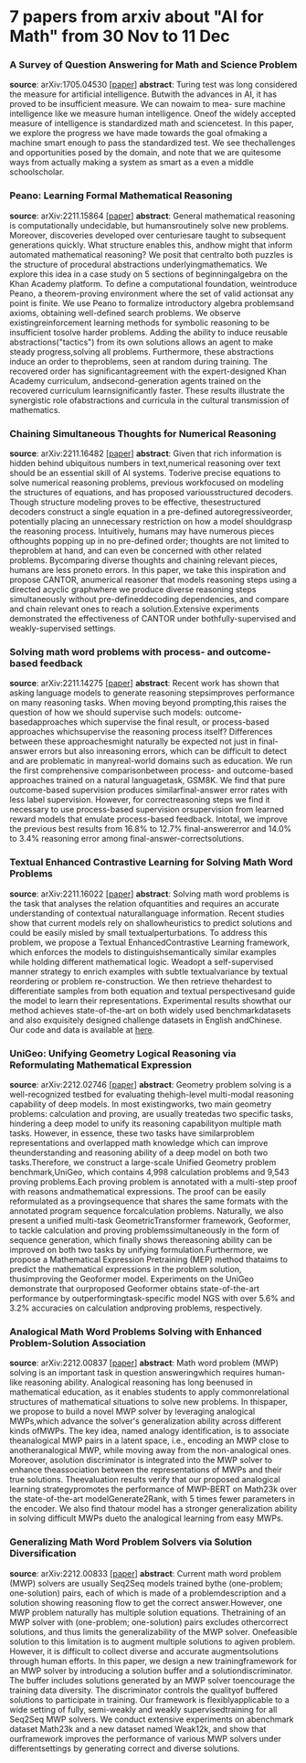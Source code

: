 # 7 papers from arxiv about "AI for Math" from 30 Nov to 11 Dec

### A Survey of Question Answering for Math and Science Problem
**source**: arXiv:1705.04530 [[paper](https://arxiv.org/abs/1705.04530)]
**abstract**: Turing test was long considered the measure for artificial intelligence. Butwith the advances in AI, it has proved to be insufficient measure. We can nowaim to mea- sure machine intelligence like we measure human intelligence. Oneof the widely accepted measure of intelligence is standardized math and sciencetest. In this paper, we explore the progress we have made towards the goal ofmaking a machine smart enough to pass the standardized test. We see thechallenges and opportunities posed by the domain, and note that we are quitesome ways from actually making a system as smart as a even a middle schoolscholar.

### Peano: Learning Formal Mathematical Reasoning
**source**: arXiv:2211.15864 [[paper](https://arxiv.org/abs/2211.15864)]
**abstract**: General mathematical reasoning is computationally undecidable, but humansroutinely solve new problems. Moreover, discoveries developed over centuriesare taught to subsequent generations quickly. What structure enables this, andhow might that inform automated mathematical reasoning? We posit that centralto both puzzles is the structure of procedural abstractions underlyingmathematics. We explore this idea in a case study on 5 sections of beginningalgebra on the Khan Academy platform. To define a computational foundation, weintroduce Peano, a theorem-proving environment where the set of valid actionsat any point is finite. We use Peano to formalize introductory algebra problemsand axioms, obtaining well-defined search problems. We observe existingreinforcement learning methods for symbolic reasoning to be insufficient tosolve harder problems. Adding the ability to induce reusable abstractions("tactics") from its own solutions allows an agent to make steady progress,solving all problems. Furthermore, these abstractions induce an order to theproblems, seen at random during training. The recovered order has significantagreement with the expert-designed Khan Academy curriculum, andsecond-generation agents trained on the recovered curriculum learnsignificantly faster. These results illustrate the synergistic role ofabstractions and curricula in the cultural transmission of mathematics.

### Chaining Simultaneous Thoughts for Numerical Reasoning
**source**: arXiv:2211.16482 [[paper](https://arxiv.org/abs/2211.16482)]
**abstract**: Given that rich information is hidden behind ubiquitous numbers in text,numerical reasoning over text should be an essential skill of AI systems. Toderive precise equations to solve numerical reasoning problems, previous workfocused on modeling the structures of equations, and has proposed variousstructured decoders. Though structure modeling proves to be effective, thesestructured decoders construct a single equation in a pre-defined autoregressiveorder, potentially placing an unnecessary restriction on how a model shouldgrasp the reasoning process. Intuitively, humans may have numerous pieces ofthoughts popping up in no pre-defined order; thoughts are not limited to theproblem at hand, and can even be concerned with other related problems. Bycomparing diverse thoughts and chaining relevant pieces, humans are less proneto errors. In this paper, we take this inspiration and propose CANTOR, anumerical reasoner that models reasoning steps using a directed acyclic graphwhere we produce diverse reasoning steps simultaneously without pre-defineddecoding dependencies, and compare and chain relevant ones to reach a solution.Extensive experiments demonstrated the effectiveness of CANTOR under bothfully-supervised and weakly-supervised settings.

### Solving math word problems with process- and outcome-based feedback
**source**: arXiv:2211.14275 [[paper](https://arxiv.org/abs/2211.14275)]
**abstract**: Recent work has shown that asking language models to generate reasoning stepsimproves performance on many reasoning tasks. When moving beyond prompting,this raises the question of how we should supervise such models: outcome-basedapproaches which supervise the final result, or process-based approaches whichsupervise the reasoning process itself? Differences between these approachesmight naturally be expected not just in final-answer errors but also inreasoning errors, which can be difficult to detect and are problematic in manyreal-world domains such as education. We run the first comprehensive comparisonbetween process- and outcome-based approaches trained on a natural languagetask, GSM8K. We find that pure outcome-based supervision produces similarfinal-answer error rates with less label supervision. However, for correctreasoning steps we find it necessary to use process-based supervision orsupervision from learned reward models that emulate process-based feedback. Intotal, we improve the previous best results from 16.8% to 12.7% final-answererror and 14.0% to 3.4% reasoning error among final-answer-correctsolutions.

### Textual Enhanced Contrastive Learning for Solving Math Word Problems
**source**: arXiv:2211.16022 [[paper](https://arxiv.org/abs/2211.16022)]
**abstract**: Solving math word problems is the task that analyses the relation ofquantities and requires an accurate understanding of contextual naturallanguage information. Recent studies show that current models rely on shallowheuristics to predict solutions and could be easily misled by small textualperturbations. To address this problem, we propose a Textual EnhancedContrastive Learning framework, which enforces the models to distinguishsemantically similar examples while holding different mathematical logic. Weadopt a self-supervised manner strategy to enrich examples with subtle textualvariance by textual reordering or problem re-construction. We then retrieve thehardest to differentiate samples from both equation and textual perspectivesand guide the model to learn their representations. Experimental results showthat our method achieves state-of-the-art on both widely used benchmarkdatasets and also exquisitely designed challenge datasets in English andChinese. Our code and data is available at [here](https://github.com/yiyunya/Textual_CL_MWP).

### UniGeo: Unifying Geometry Logical Reasoning via Reformulating Mathematical Expression
**source**: arXiv:2212.02746 [[paper](https://arxiv.org/abs/2212.02746)]
**abstract**: Geometry problem solving is a well-recognized testbed for evaluating thehigh-level multi-modal reasoning capability of deep models. In most existingworks, two main geometry problems: calculation and proving, are usually treatedas two specific tasks, hindering a deep model to unify its reasoning capabilityon multiple math tasks. However, in essence, these two tasks have similarproblem representations and overlapped math knowledge which can improve theunderstanding and reasoning ability of a deep model on both two tasks.Therefore, we construct a large-scale Unified Geometry problem benchmark,UniGeo, which contains 4,998 calculation problems and 9,543 proving problems.Each proving problem is annotated with a multi-step proof with reasons andmathematical expressions. The proof can be easily reformulated as a provingsequence that shares the same formats with the annotated program sequence forcalculation problems. Naturally, we also present a unified multi-task GeometricTransformer framework, Geoformer, to tackle calculation and proving problemssimultaneously in the form of sequence generation, which finally shows thereasoning ability can be improved on both two tasks by unifying formulation.Furthermore, we propose a Mathematical Expression Pretraining (MEP) method thataims to predict the mathematical expressions in the problem solution, thusimproving the Geoformer model. Experiments on the UniGeo demonstrate that ourproposed Geoformer obtains state-of-the-art performance by outperformingtask-specific model NGS with over 5.6% and 3.2% accuracies on calculation andproving problems, respectively.

### Analogical Math Word Problems Solving with Enhanced Problem-Solution Association
**source**: arXiv:2212.00837 [[paper](https://arxiv.org/abs/2212.00837)]
**abstract**: Math word problem (MWP) solving is an important task in question answeringwhich requires human-like reasoning ability. Analogical reasoning has long beenused in mathematical education, as it enables students to apply commonrelational structures of mathematical situations to solve new problems. In thispaper, we propose to build a novel MWP solver by leveraging analogical MWPs,which advance the solver's generalization ability across different kinds ofMWPs. The key idea, named analogy identification, is to associate theanalogical MWP pairs in a latent space, i.e., encoding an MWP close to anotheranalogical MWP, while moving away from the non-analogical ones. Moreover, asolution discriminator is integrated into the MWP solver to enhance theassociation between the representations of MWPs and their true solutions. Theevaluation results verify that our proposed analogical learning strategypromotes the performance of MWP-BERT on Math23k over the state-of-the-art modelGenerate2Rank, with 5 times fewer parameters in the encoder. We also find thatour model has a stronger generalization ability in solving difficult MWPs dueto the analogical learning from easy MWPs.

### Generalizing Math Word Problem Solvers via Solution Diversification
**source**: arXiv:2212.00833 [[paper](https://arxiv.org/abs/2212.00833)]
**abstract**: Current math word problem (MWP) solvers are usually Seq2Seq models trained bythe (one-problem; one-solution) pairs, each of which is made of a problemdescription and a solution showing reasoning flow to get the correct answer.However, one MWP problem naturally has multiple solution equations. Thetraining of an MWP solver with (one-problem; one-solution) pairs excludes othercorrect solutions, and thus limits the generalizability of the MWP solver. Onefeasible solution to this limitation is to augment multiple solutions to agiven problem. However, it is difficult to collect diverse and accurate augmentsolutions through human efforts. In this paper, we design a new trainingframework for an MWP solver by introducing a solution buffer and a solutiondiscriminator. The buffer includes solutions generated by an MWP solver toencourage the training data diversity. The discriminator controls the qualityof buffered solutions to participate in training. Our framework is flexiblyapplicable to a wide setting of fully, semi-weakly and weakly supervisedtraining for all Seq2Seq MWP solvers. We conduct extensive experiments on abenchmark dataset Math23k and a new dataset named Weak12k, and show that ourframework improves the performance of various MWP solvers under differentsettings by generating correct and diverse solutions.
